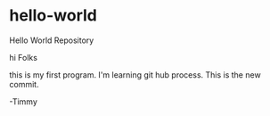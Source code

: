 # hello-world
Hello World Repository

hi Folks

this is my first program.
I'm learning git hub process.
This is the new commit.

-Timmy 
